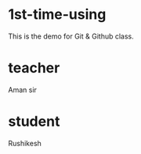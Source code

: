# 1st-time-using
This is the demo for Git &amp; Github class.

# teacher
Aman sir

# student
Rushikesh